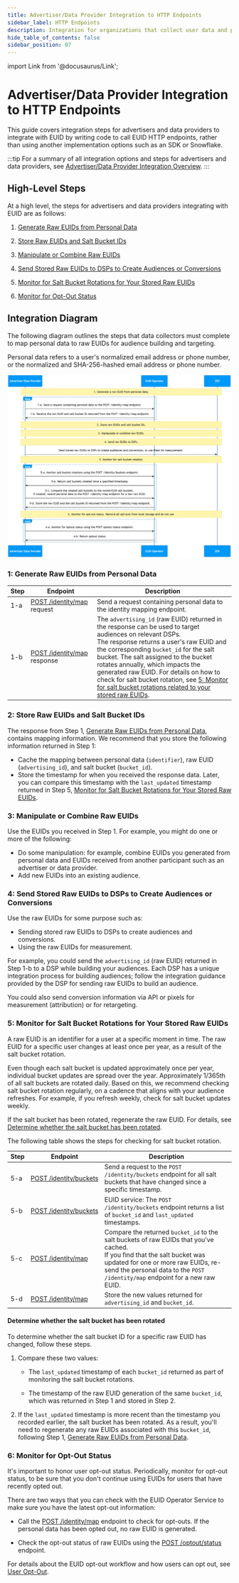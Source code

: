 ```yaml
---
title: Advertiser/Data Provider Integration to HTTP Endpoints
sidebar_label: HTTP Endpoints
description: Integration for organizations that collect user data and push it to other participants, coding to HTTP endpoints rather than an SDK or Snowflake.
hide_table_of_contents: false
sidebar_position: 07
---
```


import Link from '@docusaurus/Link';

# Advertiser/Data Provider Integration to HTTP Endpoints

This guide covers integration steps for advertisers and data providers to integrate with EUID by writing code to call EUID HTTP endpoints, rather than using another implementation options such as an SDK or Snowflake.

:::tip
For a summary of all integration options and steps for advertisers and data providers, see [Advertiser/Data Provider Integration Overview](integration-advertiser-dataprovider-overview.md).
:::

## High-Level Steps

At a high level, the steps for advertisers and data providers integrating with EUID are as follows:

1. [Generate Raw EUIDs from Personal Data](#1-generate-raw-euids-from-personal-data)

2. [Store Raw EUIDs and Salt Bucket IDs](#2-store-raw-euids-and-salt-bucket-ids)

3. [Manipulate or Combine Raw EUIDs](#3-manipulate-or-combine-raw-euids)

4. [Send Stored Raw EUIDs to DSPs to Create Audiences or Conversions](#4-send-stored-raw-euids-to-dsps-to-create-audiences-or-conversions)

5. [Monitor for Salt Bucket Rotations for Your Stored Raw EUIDs](#5-monitor-for-salt-bucket-rotations-for-your-stored-raw-euids)

6. [Monitor for Opt-Out Status](#6-monitor-for-opt-out-status)

## Integration Diagram

The following diagram outlines the steps that data collectors must complete to map personal data to raw EUIDs for audience building and targeting.

Personal data refers to a user's normalized email address or phone number, or the normalized and SHA-256-hashed email address or phone number.

![Advertiser Flow](images/advertiser-flow-endpoints-mermaid.png)

<!-- diagram source: resource/advertiser-flow-endpoints-mermaid.md.bak -->

### 1: Generate Raw EUIDs from Personal Data

| Step | Endpoint | Description |
| --- | --- | --- |
| 1-a | [POST&nbsp;/identity/map](../endpoints/post-identity-map.md) request | Send a request containing personal data to the identity mapping endpoint. |
| 1-b | [POST&nbsp;/identity/map](../endpoints/post-identity-map.md) response | The `advertising_id` (raw EUID) returned in the response can be used to target audiences on relevant DSPs.<br/>The response returns a user's raw EUID and the corresponding `bucket_id` for the salt bucket. The salt assigned to the bucket rotates annually, which impacts the generated raw EUID. For details on how to check for salt bucket rotation, see [5: Monitor for salt bucket rotations related to your stored raw EUIDs](#5-monitor-for-salt-bucket-rotations-for-your-stored-raw-euids). |


### 2: Store Raw EUIDs and Salt Bucket IDs

The response from Step 1, [Generate Raw EUIDs from Personal Data](#1-generate-raw-euids-from-personal-data), contains mapping information. We recommend that you store the following information returned in Step 1:

- Cache the mapping between personal data (`identifier`), raw EUID (`advertising_id`), and salt bucket (`bucket_id`).
- Store the timestamp for when you received the response data. Later, you can compare this timestamp with the `last_updated` timestamp returned in Step 5, [Monitor for Salt Bucket Rotations for Your Stored Raw EUIDs](#5-monitor-for-salt-bucket-rotations-for-your-stored-raw-euids).

### 3: Manipulate or Combine Raw EUIDs

Use the EUIDs you received in Step 1. For example, you might do one or more of the following:

- Do some manipulation: for example, combine EUIDs you generated from personal data and EUIDs received from another participant such as an advertiser or data provider.
- Add new EUIDs into an existing audience.

### 4: Send Stored Raw EUIDs to DSPs to Create Audiences or Conversions

Use the raw EUIDs for some purpose such as:

   - Sending stored raw EUIDs to DSPs to create audiences and conversions.
   - Using the raw EUIDs for measurement.

For example, you could send the `advertising_id` (<Link href="../ref-info/glossary-uid#gl-raw-euid">raw EUID</Link>) returned in Step 1-b to a DSP while building your audiences. Each DSP has a unique integration process for building audiences; follow the integration guidance provided by the DSP for sending raw EUIDs to build an audience.

You could also send conversion information via API or pixels for measurement (attribution) or for retargeting.

### 5: Monitor for Salt Bucket Rotations for Your Stored Raw EUIDs

A raw EUID is an identifier for a user at a specific moment in time. The raw EUID for a specific user changes at least once per year, as a result of the <Link href="../ref-info/glossary-uid#gl-salt-bucket">salt bucket</Link> rotation. 

Even though each salt bucket is updated approximately once per year, individual bucket updates are spread over the year. Approximately 1/365th of all salt buckets are rotated daily. Based on this, we recommend checking salt bucket rotation regularly, on a cadence that aligns with your audience refreshes. For example, if you refresh weekly, check for salt bucket updates weekly.

If the salt bucket has been rotated, regenerate the raw EUID. For details, see [Determine whether the salt bucket has been rotated](#determine-whether-the-salt-bucket-has-been-rotated).

The following table shows the steps for checking for salt bucket rotation.

| Step | Endpoint | Description |
| --- | --- | --- |
| 5-a | [POST&nbsp;/identity/buckets](../endpoints/post-identity-buckets.md) | Send a request to the `POST /identity/buckets` endpoint for all salt buckets that have changed since a specific timestamp. |
| 5-b | [POST&nbsp;/identity/buckets](../endpoints/post-identity-buckets.md) | EUID service: The `POST /identity/buckets` endpoint returns a list of `bucket_id` and `last_updated` timestamps. |
| 5-c | [POST&nbsp;/identity/map](../endpoints/post-identity-map.md) | Compare the returned `bucket_id` to the salt buckets of raw EUIDs that you've cached.<br/>If you find that the salt bucket was updated for one or more raw EUIDs, re-send the personal data to the `POST /identity/map` endpoint for a new raw EUID. |
| 5-d | [POST&nbsp;/identity/map](../endpoints/post-identity-map.md) | Store the new values returned for `advertising_id` and `bucket_id`. |

#### Determine whether the salt bucket has been rotated

To determine whether the salt bucket ID for a specific raw EUID has changed, follow these steps.

1. Compare these two values:

   - The `last_updated` timestamp of each `bucket_id` returned as part of monitoring the salt bucket rotations.
   
   - The timestamp of the raw EUID generation of the same `bucket_id`, which was returned in Step 1 and stored in Step 2.

1. If the `last_updated` timestamp is more recent than the timestamp you recorded earlier, the salt bucket has been rotated. As a result, you'll need to regenerate any raw EUIDs associated with this `bucket_id`, following Step 1, [Generate Raw EUIDs from Personal Data](#1-generate-raw-euids-from-personal-data).

### 6: Monitor for Opt-Out Status

It's important to honor user opt-out status. Periodically, monitor for opt-out status, to be sure that you don't continue using EUIDs for users that have recently opted out.

There are two ways that you can check with the EUID <Link href="../ref-info/glossary-uid#gl-operator-service">Operator Service</Link> to make sure you have the latest opt-out information:

- Call the [POST&nbsp;/identity/map](../endpoints/post-identity-map.md) endpoint to check for opt-outs. If the personal data has been opted out, no raw EUID is generated.

- Check the opt-out status of raw EUIDs using the [POST&nbsp;/optout/status](../endpoints/post-optout-status.md) endpoint.

For details about the EUID opt-out workflow and how users can opt out, see [User Opt-Out](../getting-started/gs-opt-out.md).
